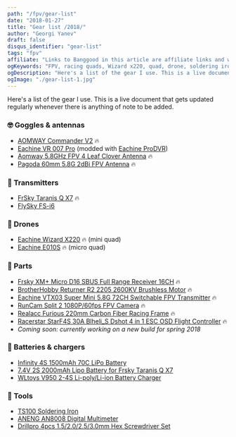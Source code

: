 ```yaml
---
path: "/fpv/gear-list"
date: "2018-01-27"
title: "Gear list /2018/"
author: "Georgi Yanev"
draft: false
disqus_identifier: "gear-list"
tags: "fpv"
affiliate: "Links to Banggood in this article are affiliate links and would support the blog if used to make a purchase."
ogKeywords: "FPV, racing quads, Wizard x220, quad, drone, soldering iron, aomway commander, fpv goggles, eachine vr 007 pro, eachine ProDVR, aomway leaf clover antenna, frsky taranis, taranis, taranis qx7, flysky fs-i6, flysky transmitter, opentx transmitter, eachine wizard x220, eachine e010s, micro quad, lipo batteries, lipo battery charger, ts100 soldering iron, gear list, fpv list of used equipment"
ogDescription: "Here's a list of the gear I use. This is a live document that gets updated regularly whenever there is anything of note to be added."
ogImage: "./gear-list-1.jpg"
---
```


Here's a list of the gear I use. This is a live document that gets updated regularly whenever there is anything of note to be added.

### 🤓 Goggles & antennas

* [AOMWAY Commander V2][3] 🔥
* [Eachine VR 007 Pro][1] (modded with [Eachine ProDVR][2])
* [Aomway 5.8GHz FPV 4 Leaf Clover Antenna][9] 🔥
* [Pagoda 60mm 5.8G 2dBi FPV Antenna][13] 🔥

### 📡 Transmitters

* [FrSky Taranis Q X7][5] 🔥
* [FlySky FS-i6][4]

### 🚁 Drones

* [Eachine Wizard X220][6] 🔥 (mini quad)
* [Eachine E010S][7] 🔥 (micro quad)

### 🔩 Parts

* [Frsky XM+ Micro D16 SBUS Full Range Receiver 16CH][12] 🔥
* [BrotherHobby Returner R2 2205 2600KV Brushless Motor][14] 🔥
* [Eachine VTX03 Super Mini 5.8G 72CH Switchable FPV Transmitter][15] 🔥
* [RunCam Split 2 1080P/60fps FPV Camera][16] 🔥
* [Realacc Furious 220mm Carbon Fiber Racing Frame][17] 🔥
* [Racerstar StarF4S 30A Blheli_S Dshot 4 in 1 ESC OSD Flight Controller][18] 🔥
* _Coming soon: currently working on a new build for spring 2018_

### 🔋 Batteries & chargers

* [Infinity 4S 1500mAh 70C LiPo Battery][10]
* [7.4V 2S 2000mAh Lipo Battery for Frsky Taranis Q X7][19]
* [WLtoys V950 2-4S Li-poly/Li-ion Battery Charger][11]

### 🔨 Tools

* [TS100 Soldering Iron][8]
* [ANENG AN8008 Digital Multimeter][20]
* [Drillpro 4pcs 1.5/2.0/2.5/3.0mm Hex Screwdriver Set][21]

[0]: Linkslist
[1]: https://goo.gl/Jhs3Qp
[2]: https://goo.gl/8m2vtT
[3]: https://goo.gl/VZYKcb
[4]: https://goo.gl/Xam6f1
[5]: https://goo.gl/EAwr36
[6]: https://goo.gl/psoz6j
[7]: https://goo.gl/FCPLtm
[8]: https://goo.gl/XgNwcy
[9]: https://goo.gl/UVLXqt
[10]: https://goo.gl/bFokvG
[11]: https://goo.gl/U8hK4U
[12]: https://goo.gl/LuqFSk
[13]: https://goo.gl/G1td53
[14]: https://goo.gl/x9B9xp
[15]: https://goo.gl/GqUJxc
[16]: https://goo.gl/7eGP4X
[17]: https://goo.gl/NwhhDm
[18]: https://goo.gl/GYrvjk
[19]: https://goo.gl/5Yw1Ag
[20]: https://goo.gl/xhRiiz
[21]: https://goo.gl/xWCktz
